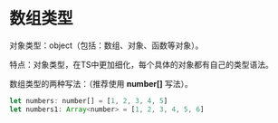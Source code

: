 # 数组类型

对象类型：object（包括：数组、对象、函数等对象）。

特点：对象类型，在TS中更加细化，每个具体的对象都有自己的类型语法。

数组类型的两种写法：（推荐使用 **number[]** 写法）。

``` js
let numbers: number[] = [1, 2, 3, 4, 5]
let numbers1: Array<number> = [1, 2, 3, 4, 5, 6]
```






